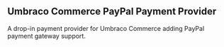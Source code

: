 ## Umbraco Commerce PayPal Payment Provider

A drop-in payment provider for Umbraco Commerce adding PayPal payment gateway support.
